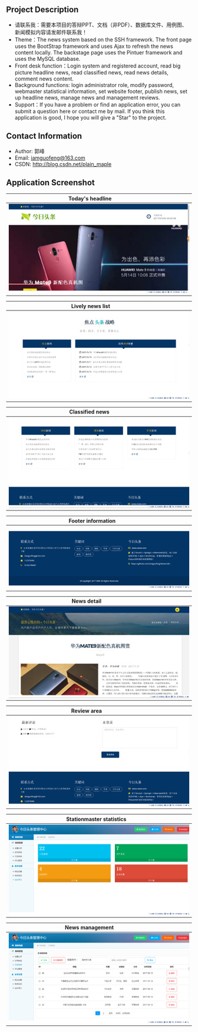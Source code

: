 Project Description
-------
* 请联系我：需要本项目的答辩PPT、文档（非PDF）、数据库文件、用例图、新闻模拟内容请发邮件联系我！
* Theme：The news system based on the SSH framework. The front page uses the BootStrap framework and uses Ajax to refresh the news content locally. The backstage page uses the Pintuer framework and uses the MySQL database.
* Front desk function：Login system and registered account, read big picture headline news, read classified news, read news details, comment news content.
* Background functions: login administrator role, modify password, webmaster statistical information, set website footer, publish news, set up headline news, manage news and management reviews.
* Support：If you have a problem or find an application error, you can submit a question here or contact me by mail. If you think this application is good, I hope you will give a "Star" to the project.

Contact Information
-------
* Author: 郭峰
* Email: iamguofeng@163.com 
* CSDN: http://blog.csdn.net/plain_maple

Application Screenshot
-------
| Today's headline               | 
|:------------------------------:|
|![](预览截图/1.png)              | 

| Lively news list               | 
|:------------------------------:|
|![](预览截图/2.png)              | 

| Classified news                | 
|:------------------------------:|
|![](预览截图/3.png)              | 

| Footer information             | 
|:------------------------------:|
|![](预览截图/4.png)              | 

| News detail                    | 
|:------------------------------:|
|![](预览截图/5.png)              | 

| Review area                    | 
|:------------------------------:|
|![](预览截图/6.png)              | 

| Stationmaster statistics       | 
|:------------------------------:|
|![](预览截图/7.png)              | 

| News management                | 
|:------------------------------:|
|![](预览截图/8.png)              | 

















